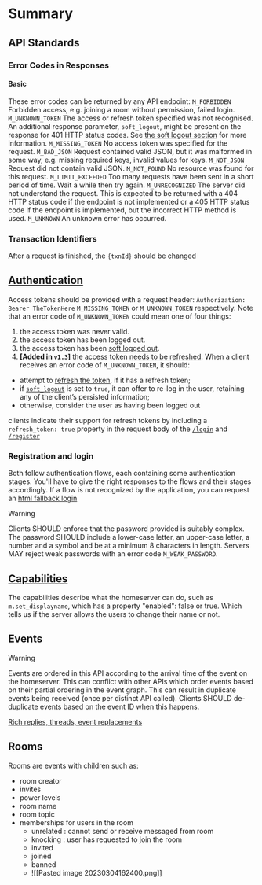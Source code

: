 # Summary
## API Standards
### Error Codes in Responses
#### Basic
These error codes can be returned by any API endpoint:
`M_FORBIDDEN` Forbidden access, e.g. joining a room without permission, failed login.
`M_UNKNOWN_TOKEN` The access or refresh token specified was not recognised.
An additional response parameter, `soft_logout`, might be present on the response for 401 HTTP status codes. See [the soft logout section](https://spec.matrix.org/v1.6/client-server-api/#soft-logout) for more information.
`M_MISSING_TOKEN` No access token was specified for the request.
`M_BAD_JSON` Request contained valid JSON, but it was malformed in some way, e.g. missing required keys, invalid values for keys.
`M_NOT_JSON` Request did not contain valid JSON.
`M_NOT_FOUND` No resource was found for this request.
`M_LIMIT_EXCEEDED` Too many requests have been sent in a short period of time. Wait a while then try again.
`M_UNRECOGNIZED` The server did not understand the request. This is expected to be returned with a 404 HTTP status code if the endpoint is not implemented or a 405 HTTP status code if the endpoint is implemented, but the incorrect HTTP method is used.
`M_UNKNOWN` An unknown error has occurred.
### Transaction Identifiers
After a request is finished, the `{txnId}` should be changed

## [Authentication](https://spec.matrix.org/v1.6/client-server-api/#client-authentication)
Access tokens should be provided with a request header: `Authorization: Bearer TheTokenHere`
`M_MISSING_TOKEN` or `M_UNKNOWN_TOKEN` respectively. Note that an error code of `M_UNKNOWN_TOKEN` could mean one of four things:
1.  the access token was never valid.
2.  the access token has been logged out.
3.  the access token has been [soft logged out](https://spec.matrix.org/v1.6/client-server-api/#soft-logout).
4.  **[Added in `v1.3`]** the access token [needs to be refreshed](https://spec.matrix.org/v1.6/client-server-api/#refreshing-access-tokens).
When a client receives an error code of `M_UNKNOWN_TOKEN`, it should:
-   attempt to [refresh the token](https://spec.matrix.org/v1.6/client-server-api/#refreshing-access-tokens), if it has a refresh token;
-   if [`soft_logout`](https://spec.matrix.org/v1.6/client-server-api/#soft-logout) is set to `true`, it can offer to re-log in the user, retaining any of the client’s persisted information;
-   otherwise, consider the user as having been logged out

clients indicate their support for refresh tokens by including a `refresh_token: true` property in the request body of the [`/login`](https://spec.matrix.org/v1.6/client-server-api/#post_matrixclientv3login) and [`/register`](https://spec.matrix.org/v1.6/client-server-api/#post_matrixclientv3register) 

### Registration and login
Both follow authentication flows, each containing some authentication stages. You'll have to give the right responses to the flows and their stages accordingly. If a flow is not recognized by the application, you can request an [html fallback login](https://spec.matrix.org/v1.6/client-server-api/#login-fallback)
> [!warning]
> Clients SHOULD enforce that the password provided is suitably complex. The password SHOULD include a lower-case letter, an upper-case letter, a number and a symbol and be at a minimum 8 characters in length. Servers MAY reject weak passwords with an error code `M_WEAK_PASSWORD`.

## [Capabilities](https://spec.matrix.org/v1.6/client-server-api/#capabilities-negotiation)
The capabilities describe what the homeserver can do, such as `m.set_displayname`, which has a property "enabled": false or true.
Which tells us if the server allows the users to change their name or not.

## Events
> [!warning]
> Events are ordered in this API according to the arrival time of the event on the homeserver. This can conflict with other APIs which order events based on their partial ordering in the event graph. This can result in duplicate events being received (once per distinct API called). Clients SHOULD de-duplicate events based on the event ID when this happens.

[Rich replies, threads, event replacements](https://spec.matrix.org/v1.6/client-server-api/#relationship-types)
## Rooms
Rooms are events with children such as:
- room creator
- invites
- power levels
- room name
- room topic
- memberships for users in the room
	- unrelated : cannot send or receive messaged from room
	- knocking : user has requested to join the room
	- invited
	- joined
	- banned
	- ![[Pasted image 20230304162400.png]]